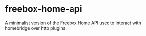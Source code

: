 # freebox-home-api
A minimalist version of the Freebox Home API used to interact with homebridge over http plugins.
